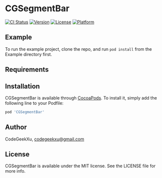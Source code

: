 # CGSegmentBar

[![CI Status](https://img.shields.io/travis/CodeGeekXu/CGSegmentBar.svg?style=flat)](https://travis-ci.org/CodeGeekXu/CGSegmentBar)
[![Version](https://img.shields.io/cocoapods/v/CGSegmentBar.svg?style=flat)](https://cocoapods.org/pods/CGSegmentBar)
[![License](https://img.shields.io/cocoapods/l/CGSegmentBar.svg?style=flat)](https://cocoapods.org/pods/CGSegmentBar)
[![Platform](https://img.shields.io/cocoapods/p/CGSegmentBar.svg?style=flat)](https://cocoapods.org/pods/CGSegmentBar)

## Example

To run the example project, clone the repo, and run `pod install` from the Example directory first.

## Requirements

## Installation

CGSegmentBar is available through [CocoaPods](https://cocoapods.org). To install
it, simply add the following line to your Podfile:

```ruby
pod 'CGSegmentBar'
```

## Author

CodeGeekXu, codegeekxu@gmail.com

## License

CGSegmentBar is available under the MIT license. See the LICENSE file for more info.
